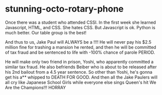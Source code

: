 # stunning-octo-rotary-phone
Once there was a student who attended CSSI.
In the first week she learned Javascript, HTML, and CSS.
She hates CSS.
But Javascript is ok.
Python is much better.
Our table group is the best!


And thus to us, Jake Paul will ALWAYS be a !!!!
He will never pay his $2.5 million fine for trashing a mansion he rented, and then he will be committed of tax fraud and be sentenced to life with -100% chance of parole PERIOD.

He will make only two friend in prison, Yoshi, who apparently committed a similar tax fraud. He also befriends Beiber who is about to be released after his 2nd bailout from a 4.5 year sentence. So other than Yoshi, he's gonna get his a** whipped to DEATH FOR GOOD. And then all the Jake Paulers will all cry like Japanese School Girls while everyone else sings Queen's hit We Are the Champions!!! HORRAY
